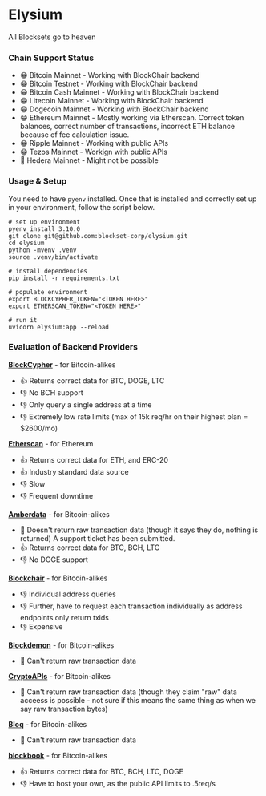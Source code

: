 # Elysium 

All Blocksets go to heaven

### Chain Support Status

- 😁 Bitcoin Mainnet - Working with BlockChair backend
- 😁 Bitcoin Testnet - Working with BlockChair backend
- 😁 Bitcoin Cash Mainnet - Working with BlockChair backend
- 😁 Litecoin Mainnet - Working with BlockChair backend
- 😁 Dogecoin Mainnet - Working with BlockChair backend
- 😁 Ethereum Mainnet - Mostly working via Etherscan. Correct token balances, correct number of transactions, 
  incorrect ETH balance because of fee calculation issue.
- 😁 Ripple Mainnet - Working with public APIs
- 😁 Tezos Mainnet - Workign with public APIs
- 🙅 Hedera Mainnet - Might not be possible

### Usage & Setup

You need to have `pyenv` installed. Once that is installed and correctly set up in your environment, follow the
script below. 

```shell
# set up environment
pyenv install 3.10.0
git clone git@github.com:blockset-corp/elysium.git
cd elysium
python -mvenv .venv
source .venv/bin/activate

# install dependencies
pip install -r requirements.txt

# populate environment
export BLOCKCYPHER_TOKEN="<TOKEN HERE>"
export ETHERSCAN_TOKEN="<TOKEN HERE>"

# run it
uvicorn elysium:app --reload
```

### Evaluation of Backend Providers

**[BlockCypher](https://www.blockcypher.com)** - for Bitcoin-alikes
  * 👍 Returns correct data for BTC, DOGE, LTC
  * 👎 No BCH support
  * 👎 Only query a single address at a time
  * 👎 Extremely low rate limits (max of 15k req/hr on their highest plan = $2600/mo)

**[Etherscan](https://etherscan.io)** - for Ethereum
  * 👍 Returns correct data for ETH, and ERC-20
  * 👍 Industry standard data source 
  * 👎 Slow
  * 👎 Frequent downtime

**[Amberdata](https://amberdata.io)** - for Bitcoin-alikes
  * 🚫 Doesn't return raw transaction data (though it says they do, nothing is returned) 
    A support ticket has been submitted.
  * 👍 Returns correct data for BTC, BCH, LTC
  * 👎 No DOGE support

**[Blockchair](https://blockchair.com)** - for Bitcoin-alikes
  * 👎 Individual address queries
  * 👎 Further, have to request each transaction individually as address endpoints only return txids
  * 👎 Expensive

**[Blockdemon](https://blockdaemon.com/)** - for Bitcoin-alikes
  * 🚫 Can't return raw transaction data

**[CryptoAPIs](https://cryptoapis.io/products/blockchain-data)** - for Bitcoin-alikes
  * 🚫 Can't return raw transaction data (though they claim "raw" data acceess is possible - 
      not sure if this means the same thing as when we say raw transaction bytes)

**[Bloq](https://www.bloq.com/)** - for Bitcoin-alikes
  * 🚫 Can't return raw transaction data

**[blockbook](https://github.com/trezor/blockbook)** - for Bitcoin-alikes
  * 👍 Returns correct data for BTC, BCH, LTC, DOGE
  * 👎 Have to host your own, as the public API limits to .5req/s